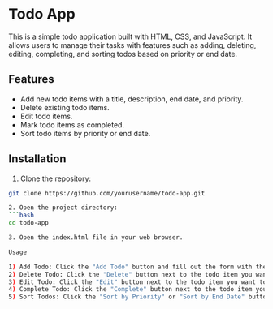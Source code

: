 # Todo App

This is a simple todo application built with HTML, CSS, and JavaScript. It allows users to manage their tasks with features such as adding, deleting, editing, completing, and sorting todos based on priority or end date.

## Features

- Add new todo items with a title, description, end date, and priority.
- Delete existing todo items.
- Edit todo items.
- Mark todo items as completed.
- Sort todo items by priority or end date.

## Installation

1. Clone the repository:

```bash
git clone https://github.com/yourusername/todo-app.git

2. Open the project directory:
```bash
cd todo-app

3. Open the index.html file in your web browser.

Usage

1) Add Todo: Click the "Add Todo" button and fill out the form with the title, description, end date, and priority of the todo item. Then click "Add Todo" to create the todo item.
2) Delete Todo: Click the "Delete" button next to the todo item you want to delete.
3) Edit Todo: Click the "Edit" button next to the todo item you want to edit. Make changes to the title, description, end date, or priority, and then click "Save" to update the todo item.
4) Complete Todo: Click the "Complete" button next to the todo item you want to mark as completed. The todo item will be crossed out to indicate completion.
5) Sort Todos: Click the "Sort by Priority" or "Sort by End Date" button to sort the todo items based on priority or end date, respectively.
